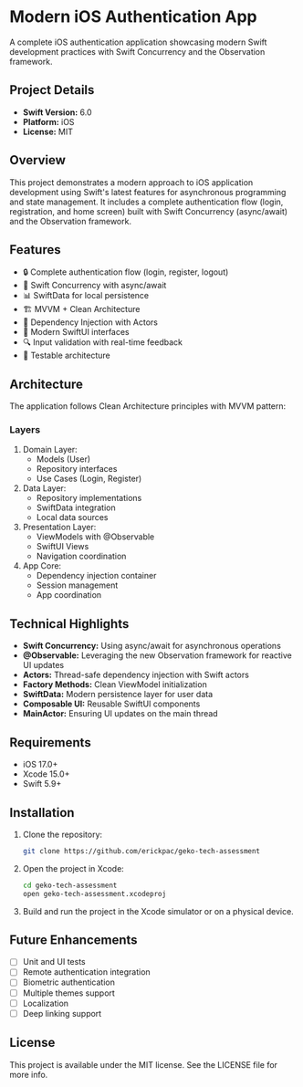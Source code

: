 # Modern iOS Authentication App

A complete iOS authentication application showcasing modern Swift development practices with Swift Concurrency and the Observation framework.

## Project Details

- **Swift Version:** 6.0
- **Platform:** iOS
- **License:** MIT

## Overview

This project demonstrates a modern approach to iOS application development using Swift's latest features for asynchronous programming and state management. It includes a complete authentication flow (login, registration, and home screen) built with Swift Concurrency (async/await) and the Observation framework.

## Features

- 🔒 Complete authentication flow (login, register, logout)
- 🔄 Swift Concurrency with async/await
- 📊 SwiftData for local persistence
- 🏗️ MVVM + Clean Architecture
- 🧩 Dependency Injection with Actors
- 📱 Modern SwiftUI interfaces
- 🔍 Input validation with real-time feedback
- 🧪 Testable architecture

## Architecture

The application follows Clean Architecture principles with MVVM pattern:

### Layers

1. Domain Layer:
   - Models (User)
   - Repository interfaces
   - Use Cases (Login, Register)
2. Data Layer:
   - Repository implementations
   - SwiftData integration
   - Local data sources
3. Presentation Layer:
   - ViewModels with @Observable
   - SwiftUI Views
   - Navigation coordination
4. App Core:
   - Dependency injection container
   - Session management
   - App coordination

## Technical Highlights

- **Swift Concurrency:** Using async/await for asynchronous operations
- **@Observable:** Leveraging the new Observation framework for reactive UI updates
- **Actors:** Thread-safe dependency injection with Swift actors
- **Factory Methods:** Clean ViewModel initialization
- **SwiftData:** Modern persistence layer for user data
- **Composable UI:** Reusable SwiftUI components
- **MainActor:** Ensuring UI updates on the main thread

## Requirements

- iOS 17.0+
- Xcode 15.0+
- Swift 5.9+

## Installation

1. Clone the repository:

   ```bash
   git clone https://github.com/erickpac/geko-tech-assessment
   ```

2. Open the project in Xcode:

   ```bash
   cd geko-tech-assessment
   open geko-tech-assessment.xcodeproj
   ```

3. Build and run the project in the Xcode simulator or on a physical device.

## Future Enhancements

- [ ] Unit and UI tests
- [ ] Remote authentication integration
- [ ] Biometric authentication
- [ ] Multiple themes support
- [ ] Localization
- [ ] Deep linking support

## License

This project is available under the MIT license. See the LICENSE file for more info.
